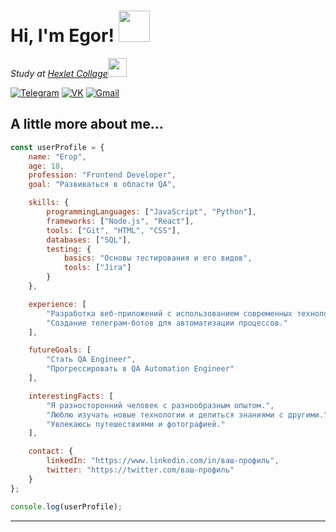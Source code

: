 <h1> Hi, I'm Egor! <img src="https://github.com/wleha1/wleha1/assets/149160032/6079daf2-888c-4398-a272-64b54edb46d7" width="50"></h2>


<p><em>Study at <a href="https://hexly.ru/">Hexlet Collage</a><img src="https://media.giphy.com/media/WUlplcMpOCEmTGBtBW/giphy.gif" width="30">  
</em></p>


[![Telegram](https://img.shields.io/badge/-Telegram-090909?style=for-the-badge&logo=telegram&logoColor=27A0D9)](https://t.me/wlehaa)
[![VK](https://img.shields.io/badge/-VK-090909?style=for-the-badge&logo=vk&logoColor=27A0D9)](https://vk.com/wlehaa)
[![Gmail](https://img.shields.io/badge/-Gmail-090909?style=for-the-badge&logo=gmail&logoColor=27A0D9)](mailto:e.maslo509@gmail.com)



<h2> A little more about me... </h2>

```javascript
const userProfile = {
    name: "Егор",
    age: 18,
    profession: "Frontend Developer",
    goal: "Развиваться в области QA",

    skills: {
        programmingLanguages: ["JavaScript", "Python"],
        frameworks: ["Node.js", "React"],
        tools: ["Git", "HTML", "CSS"],
        databases: ["SQL"],
        testing: {
            basics: "Основы тестирования и его видов",
            tools: ["Jira"]
        }
    },

    experience: [
        "Разработка веб-приложений с использованием современных технологий.",
        "Создание телеграм-ботов для автоматизации процессов."
    ],

    futureGoals: [
        "Стать QA Engineer",
        "Прогрессировать в QA Automation Engineer"
    ],

    interestingFacts: [
        "Я разносторонний человек с разнообразным опытом.",
        "Люблю изучать новые технологии и делиться знаниями с другими.",
        "Увлекаюсь путешествиями и фотографией."
    ],

    contact: {
        linkedIn: "https://www.linkedin.com/in/ваш-профиль",
        twitter: "https://twitter.com/ваш-профиль"
    }
};

console.log(userProfile);

```


---

